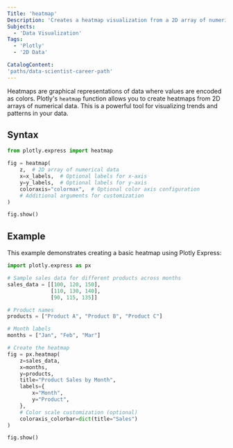 ```yaml
---
Title: 'heatmap'
Description: 'Creates a heatmap visualization from a 2D array of numerical data.'
Subjects:
  - 'Data Visualization'
Tags:
  - 'Plotly'
  - '2D Data'

CatalogContent:
'paths/data-scientist-career-path'
---
```



Heatmaps are graphical representations of data where values are encoded as colors. Plotly's `heatmap` function allows you to create heatmaps from 2D arrays of numerical data. This is a powerful tool for visualizing trends and patterns in your data.

## Syntax

```python
from plotly.express import heatmap

fig = heatmap(
    z,  # 2D array of numerical data
    x=x_labels,  # Optional labels for x-axis
    y=y_labels,  # Optional labels for y-axis
    coloraxis="colormax",  # Optional color axis configuration
    # Additional arguments for customization
)

fig.show()
```

## Example

This example demonstrates creating a basic heatmap using Plotly Express:

```python
import plotly.express as px

# Sample sales data for different products across months
sales_data = [[100, 120, 150],
              [110, 130, 140],
              [90, 115, 135]]

# Product names
products = ["Product A", "Product B", "Product C"]

# Month labels
months = ["Jan", "Feb", "Mar"]

# Create the heatmap
fig = px.heatmap(
    z=sales_data,
    x=months,
    y=products,
    title="Product Sales by Month",
    labels={
        x="Month",
        y="Product",
    },
    # Color scale customization (optional)
    coloraxis_colorbar=dict(title="Sales")
)

fig.show()
```